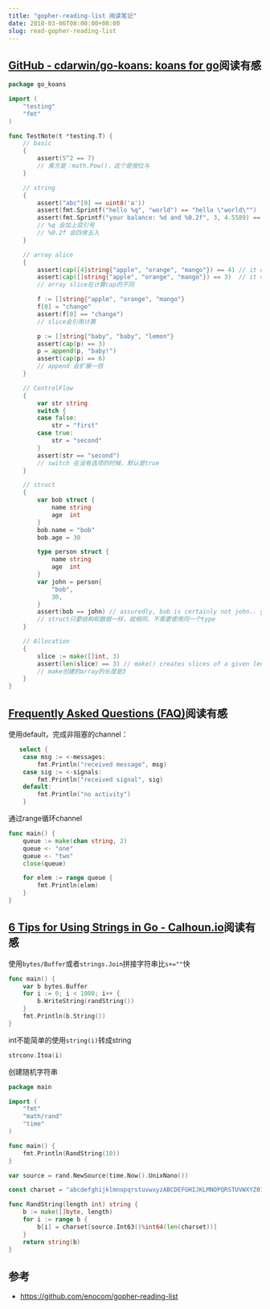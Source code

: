 ```yaml
---
title: "gopher-reading-list 阅读笔记"
date: 2018-03-06T08:00:00+08:00
slug: read-gopher-reading-list
---
```


## [GitHub - cdarwin/go-koans: koans for go][1]阅读有感

```go
package go_koans

import (
    "testing"
    "fmt"
)

func TestNote(t *testing.T) {
    // basic
    {
        assert(5^2 == 7)
        // 乘方是：math.Pow()，这个是按位与
    }

    // string
    {
        assert("abc"[0] == uint8('a'))
        assert(fmt.Sprintf("hello %q", "world") == "hello \"world\"")
        assert(fmt.Sprintf("your balance: %d and %0.2f", 3, 4.5589) == "your balance: 3 and 4.56")
        // %q 会加上双引号
        // %0.2f 会四舍五入
    }

    // array alice
    {
        assert(cap([4]string{"apple", "orange", "mango"}) == 4) // it can hold no more
        assert(cap([]string{"apple", "orange", "mango"}) == 3)  // it can hold no more
        // array slice在计算cap的不同

        f := []string{"apple", "orange", "mango"}
        f[0] = "change"
        assert(f[0] == "change")
        // slice会引用计算

        p := []string{"baby", "baby", "lemon"}
        assert(cap(p) == 3)
        p = append(p, "baby!")
        assert(cap(p) == 6)
        // append 会扩展一倍
    }

    // ControlFlow
    {
        var str string
        switch {
        case false:
            str = "first"
        case true:
            str = "second"
        }
        assert(str == "second")
        // switch 在没有选项的时候，默认是true
    }

    // struct
    {
        var bob struct {
            name string
            age  int
        }
        bob.name = "bob"
        bob.age = 30

        type person struct {
            name string
            age  int
        }
        var john = person{
            "bob",
            30,
        }
        assert(bob == john) // assuredly, bob is certainly not john.. yet
        // struct只要结构和数据一样，就相同，不需要使用同一个type
    }

    // Allocation
    {
        slice := make([]int, 3)
        assert(len(slice) == 3) // make() creates slices of a given length
        // make创建的array的长度是3
    }
}
```

## [Frequently Asked Questions (FAQ)][2]阅读有感

使用default，完成非阻塞的channel：
```go
   select {
	case msg := <-messages:
		fmt.Println("received message", msg)
	case sig := <-signals:
		fmt.Println("received signal", sig)
	default:
		fmt.Println("no activity")
	}
```

通过range循环channel
```go
func main() {
    queue := make(chan string, 2)
    queue <- "one"
    queue <- "two"
    close(queue)

    for elem := range queue {
        fmt.Println(elem)
    }
}
```

## [6 Tips for Using Strings in Go - Calhoun.io][3]阅读有感

使用`bytes/Buffer`或者`strings.Join`拼接字符串比`s+=""`快

```go
func main() {
    var b bytes.Buffer
    for i := 0; i < 1000; i++ {
        b.WriteString(randString())
    }
    fmt.Println(b.String())
}
```

int不能简单的使用`string(i)`转成string
```go
strconv.Itoa(i)
```

创建随机字符串
```go
package main

import (
    "fmt"
    "math/rand"
    "time"
)

func main() {
    fmt.Println(RandString(10))
}

var source = rand.NewSource(time.Now().UnixNano())

const charset = "abcdefghijklmnopqrstuvwxyzABCDEFGHIJKLMNOPQRSTUVWXYZ0123456789"

func RandString(length int) string {
    b := make([]byte, length)
    for i := range b {
        b[i] = charset[source.Int63()%int64(len(charset))]
    }
    return string(b)
}
```

## 参考
* https://github.com/enocom/gopher-reading-list

[1]:	https://github.com/cdarwin/go-koans
[2]:	https://golang.org/doc/faq
[3]:	https://www.calhoun.io/6-tips-for-using-strings-in-go/